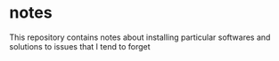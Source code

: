 # notes
This repository contains notes about installing particular softwares and solutions to issues that I tend to forget
